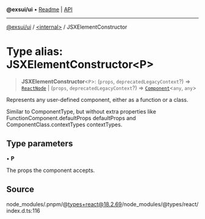 **@exsui/ui** • [Readme](../../README.md) \| [API](../../globals.md)

***

[@exsui/ui](../../README.md) / [\<internal\>](../README.md) / JSXElementConstructor

# Type alias: JSXElementConstructor\<P\>

> **JSXElementConstructor**\<`P`\>: (`props`, `deprecatedLegacyContext`?) => [`ReactNode`](ReactNode.md) \| (`props`, `deprecatedLegacyContext`?) => [`Component`](../classes/Component.md)\<`any`, `any`\>

Represents any user-defined component, either as a function or a class.

Similar to ComponentType, but without extra properties like
FunctionComponent.defaultProps defaultProps and
ComponentClass.contextTypes contextTypes.

## Type parameters

• **P**

The props the component accepts.

## Source

node\_modules/.pnpm/@types+react@18.2.69/node\_modules/@types/react/index.d.ts:116
